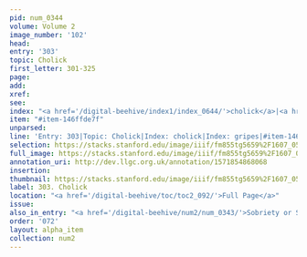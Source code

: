 ```yaml
---
pid: num_0344
volume: Volume 2
image_number: '102'
head: 
entry: '303'
topic: Cholick
first_letter: 301-325
page: 
add: 
xref: 
see: 
index: "<a href='/digital-beehive/index1/index_0644/'>cholick</a>|<a href='/digital-beehive/index2/index_1718/'>gripes</a>"
item: "#item-146ffde7f"
unparsed: 
line: 'Entry: 303|Topic: Cholick|Index: cholick|Index: gripes|#item-146ffde7f'
selection: https://stacks.stanford.edu/image/iiif/fm855tg5659%2F1607_0569/868,1395,2932,301/full/0/default.jpg
full_image: https://stacks.stanford.edu/image/iiif/fm855tg5659%2F1607_0569/full/full/0/default.jpg
annotation_uri: http://dev.llgc.org.uk/annotation/1571854868068
insertion: 
thumbnail: https://stacks.stanford.edu/image/iiif/fm855tg5659%2F1607_0569/868,1395,600,180/250,/0/default.jpg
label: 303. Cholick
location: "<a href='/digital-beehive/toc/toc2_092/'>Full Page</a>"
issue: 
also_in_entry: "<a href='/digital-beehive/num2/num_0343/'>Sobriety or Soberness</a>"
order: '072'
layout: alpha_item
collection: num2
---
```

